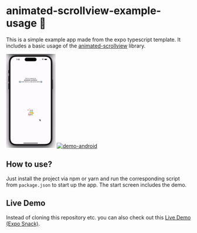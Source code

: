 # animated-scrollview-example-usage 🛝

This is a simple example app made from the expo typescript template. It includes a basic usage of the [animated-scrollview](https://www.npmjs.com/package/animated-scrollview) library.

<a href="https://youtube.com/shorts/n11xdR605l0?feature=share"><img src="documentation/asv-ios.gif" height="256px" alt="demo-ios"></a>
<a href="https://youtube.com/shorts/KOBtjLTFI68?feature=share"><img src="documentation/asv-android.gif" height="256px" alt="demo-android"></a>

## How to use?

Just install the project via npm or yarn and run the corresponding script from `package.json` to start up the app. The start screen includes the demo.

## Live Demo

Instead of cloning this repository etc. you can also check out this [Live Demo (Expo Snack)](https://snack.expo.dev/@maks-io/animated-scrollview-demo).
